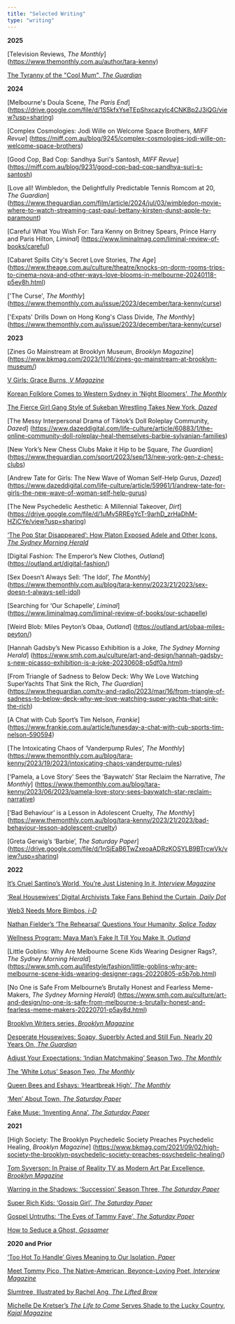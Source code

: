 ```yaml
---
title: "Selected Writing"
type: "writing"
---
```

**2025**<br>



[Television Reviews, *The Monthly*] (https://www.themonthly.com.au/author/tara-kenny)<br>



[The Tyranny of the "Cool Mum", *The Guardian*](https://www.theguardian.com/commentisfree/2025/jan/03/i-thought-i-could-be-a-cool-mum-just-strap-my-baby-to-me-and-keep-living-life-as-usual-i-was-so-wrong)<br>



**2024**<br>



[Melbourne's Doula Scene, *The Paris End*] (https://drive.google.com/file/d/1S5kfxYseTEpShxcazylc4CNKBp2J3iQG/view?usp=sharing)<br>



[Complex Cosmologies: Jodi Wille on Welcome Space Brothers, *MIFF Revue*] (https://miff.com.au/blog/9245/complex-cosmologies-jodi-wille-on-welcome-space-brothers)<br>



[Good Cop, Bad Cop: Sandhya Suri's Santosh, *MIFF Revue*] (https://miff.com.au/blog/9231/good-cop-bad-cop-sandhya-suri-s-santosh)<br>



[Love all! Wimbledon, the Delightfully Predictable Tennis Romcom at 20, *The Guardian*] (https://www.theguardian.com/film/article/2024/jul/03/wimbledon-movie-where-to-watch-streaming-cast-paul-bettany-kirsten-dunst-apple-tv-paramount)<br>



[Careful What You Wish For: Tara Kenny on Britney Spears, Prince Harry and Paris Hilton, *Liminal*] (https://www.liminalmag.com/liminal-review-of-books/careful)<br>


[Cabaret Spills City's Secret Love Stories, *The Age*] (https://www.theage.com.au/culture/theatre/knocks-on-dorm-rooms-trips-to-cinema-nova-and-other-ways-love-blooms-in-melbourne-20240118-p5ey8h.html)<br>

['The Curse', *The Monthly*] (https://www.themonthly.com.au/issue/2023/december/tara-kenny/curse)<br>

['Expats' Drills Down on Hong Kong's Class Divide, *The Monthly*] (https://www.themonthly.com.au/issue/2023/december/tara-kenny/curse)<br>

**2023**<br>

[Zines Go Mainstream at Brooklyn Museum, *Brooklyn Magazine*] (https://www.bkmag.com/2023/11/16/zines-go-mainstream-at-brooklyn-museum/) <br>

[V Girls: Grace Burns, _V Magazine_](https://vmagazine.com/article/v-girls-grace-burns/)<br>

[Korean Folklore Comes to Western Sydney in 'Night Bloomers', _The Monthly_](https://www.themonthly.com.au/blog/tara-kenny/2023/26/2023/korean-folklore-comes-western-sydney-night-bloomers)<br>

[The Fierce Girl Gang Style of Sukeban Wrestling Takes New York, _Dazed_](https://www.dazeddigital.com/fashion/article/60948/1/the-sukeban-women-s-wrestling-fly-kicks-into-new-york-city)

[The Messy Interpersonal Drama of Tiktok’s Doll Roleplay Community, *Dazed*] (https://www.dazeddigital.com/life-culture/article/60883/1/the-online-community-doll-roleplay-heal-themselves-barbie-sylvanian-families) <br>

[New York’s New Chess Clubs Make it Hip to be Square, *The Guardian*] (https://www.theguardian.com/sport/2023/sep/13/new-york-gen-z-chess-clubs) <br>

[Andrew Tate for Girls: The New Wave of Woman Self-Help Gurus, *Dazed*] (https://www.dazeddigital.com/life-culture/article/59961/1/andrew-tate-for-girls-the-new-wave-of-woman-self-help-gurus)<br>

[The New Psychedelic Aesthetic: A Millennial Takeover, *Dirt*] (https://drive.google.com/file/d/1uMv5RREgYcT-9arhD_zrHaDhM-HZiCYe/view?usp=sharing)<br>

[‘The Pop Star Disappeared’: How Platon Exposed Adele and Other Icons, _The Sydney Morning Herald_](https://www.smh.com.au/culture/art-and-design/the-pop-star-disappeared-how-platon-exposed-adele-and-other-icons-20230804-p5dtx8.html) <br>

[Digital Fashion: The Emperor’s New Clothes, *Outland*] (https://outland.art/digital-fashion/)<br>

[Sex Doesn’t Always Sell: ‘The Idol’, *The Monthly*] (https://www.themonthly.com.au/blog/tara-kenny/2023/21/2023/sex-doesn-t-always-sell-idol)<br>

[Searching for ‘Our Schapelle’, *Liminal*] (https://www.liminalmag.com/liminal-review-of-books/our-schapelle)<br>

[Weird Blob: Miles Peyton’s Obaa, *Outland*] (https://outland.art/obaa-miles-peyton/)<br>

[Hannah Gadsby’s New Picasso Exhibition is a Joke, *The Sydney Morning Herald*] (https://www.smh.com.au/culture/art-and-design/hannah-gadsby-s-new-picasso-exhibition-is-a-joke-20230608-p5df0a.html)<br>

[From Triangle of Sadness to Below Deck: Why We Love Watching SuperYachts That Sink the Rich, *The Guardian*] (https://www.theguardian.com/tv-and-radio/2023/mar/16/from-triangle-of-sadness-to-below-deck-why-we-love-watching-super-yachts-that-sink-the-rich)<br>

[A Chat with Cub Sport’s Tim Nelson, *Frankie*] (https://www.frankie.com.au/article/tunesday-a-chat-with-cub-sports-tim-nelson-590594)<br>

[The Intoxicating Chaos of ‘Vanderpump Rules’, *The Monthly*] (https://www.themonthly.com.au/blog/tara-kenny/2023/19/2023/intoxicating-chaos-vanderpump-rules)<br>

[‘Pamela, a Love Story’ Sees the ‘Baywatch’ Star Reclaim the Narrative, *The Monthly*] (https://www.themonthly.com.au/blog/tara-kenny/2023/06/2023/pamela-love-story-sees-baywatch-star-reclaim-narrative)<br>

[‘Bad Behaviour’ is a Lesson in Adolescent Cruelty, *The Monthly*] (https://www.themonthly.com.au/blog/tara-kenny/2023/21/2023/bad-behaviour-lesson-adolescent-cruelty)<br>

[Greta Gerwig’s ‘Barbie’, *The Saturday Paper*] (https://drive.google.com/file/d/1nSjEaB6TwZxeoaADRzKOSYLB9BTrcwVk/view?usp=sharing)<br>

**2022**<br>

[It’s Cruel Santino’s World, You’re Just Listening In it, _Interview Magazine_](https://www.interviewmagazine.com/music/its-cruel-santino-world-youre-just-listening-to-it)<br>

[‘Real Housewives’ Digital Archivists Take Fans Behind the Curtain, _Daily Dot_](https://www.dailydot.com/unclick/real-housewives-digital-archivists/)<br>

[Web3 Needs More Bimbos, _i-D_](https://i-d.vice.com/en_uk/article/qjkb53/web3-bimbos)<br>

[Nathan Fielder’s ‘The Rehearsal’ Questions Your Humanity, _Splice Today_](https://www.splicetoday.com/pop-culture/nathan-fielder-s-the-rehearsal-questions-your-humanity)<br>

[Wellness Program: Maya Man’s Fake It Till You Make It, _Outland_](https://outland.art/maya-man-art-blocks/)<br>

[Little Goblins: Why Are Melbourne Scene Kids Wearing Designer Rags?, *The Sydney Morning Herald*] (https://www.smh.com.au/lifestyle/fashion/little-goblins-why-are-melbourne-scene-kids-wearing-designer-rags-20220805-p5b7ob.html)<br>

[No One is Safe From Melbourne’s Brutally Honest and Fearless Meme-Makers, *The Sydney Morning Herald*] (https://www.smh.com.au/culture/art-and-design/no-one-is-safe-from-melbourne-s-brutally-honest-and-fearless-meme-makers-20220701-p5ay8d.html)<br>

[Brooklyn Writers series, _Brooklyn Magazine_](https://www.bkmag.com/tag/brooklyn-writers-bloc/)<br>

[Desperate Housewives: Soapy, Superbly Acted and Still Fun, Nearly 20 Years On, _The Guardian_](https://www.theguardian.com/culture/2022/jan/10/desperate-housewives-soapy-superbly-acted-and-still-fun-nearly-20-years-on)<br>

[Adjust Your Expectations: ‘Indian Matchmaking’ Season Two, _The Monthly_](https://drive.google.com/file/d/1Lk6vVKBipzXlx83jQ2Z-2S83RRJlxjrc/view?usp=sharing)<br>

[The ‘White Lotus’ Season Two, _The Monthly_](https://drive.google.com/file/d/1dRg7EVYC4A-ARXQFoB7QfDLIyHHmPmdF/view?usp=sharing)<br>

[Queen Bees and Eshays: ‘Heartbreak High’, _The Monthly_](https://drive.google.com/file/d/1I8zAoqoe2fp5OnbS9baZI6qn3kboc6Rv/view?usp=sharing)<br>

[‘Men’ About Town, _The Saturday Paper_](https://drive.google.com/file/d/1N8CpPkXLpHV0djV8NSKxnp73z5ibFBSN/view?usp=sharing)<br>

[Fake Muse: ‘Inventing Anna’, _The Saturday Paper_](https://drive.google.com/file/d/1cezOBa3PDfO7edeLffWN5pqN5kL6ZmrE/view?usp=sharing)<br>

**2021**<br>

[High Society: The Brooklyn Psychedelic Society Preaches Psychedelic Healing, *Brooklyn Magazine*] (https://www.bkmag.com/2021/09/02/high-society-the-brooklyn-psychedelic-society-preaches-psychedelic-healing/)<br>

[Tom Syverson: In Praise of Reality TV as Modern Art Par Excellence, _Brooklyn Magazine_](https://www.bkmag.com/2021/05/06/a-new-book-argues-that-reality-tv-is-the-postmodern-art-form-par-excellence/)<br>

[Warring in the Shadows: ‘Succession’ Season Three, _The Saturday Paper_](https://drive.google.com/file/d/1bda7dBkHy1a5Ahd5EJ94FEqf4ciCev7K/view?usp=sharing)<br>

[Super Rich Kids: ‘Gossip Girl’, _The Saturday Paper_](https://www.tara-kenny.com/articles/gossip-girl-season-3-review.pdf)<br>

[Gospel Untruths: ‘The Eyes of Tammy Faye’, _The Saturday Paper_](https://www.tara-kenny.com/articles/the-eyes-of-tammy-faye-review.pdf)<br>

[How to Seduce a Ghost, _Gossamer_](https://www.tara-kenny.com/articles/how-to-seduce-a-ghost.jpg)<br>

**2020 and Prior**<br>

[‘Too Hot To Handle’ Gives Meaning to Our Isolation, _Paper_](https://www.papermag.com/too-hot-to-handle-netflix-quarantine-2645894899.html)<br>

[Meet Tommy Pico, The Native-American, Beyonce-Loving Poet, _Interview Magazine_](https://www.interviewmagazine.com/culture/tommy-pico-native-american-beyonce-loving-poet)<br>

[Slumtree, Illustrated by Rachel Ang, _The Lifted Brow_](https://www.theliftedbrow.com/liftedbrow/2017/8/15/slumtree-by-tara-kenny-and-rachel-ang)<br>

[Michelle De Kretser’s _The Life to Come_ Serves Shade to the Lucky Country, _Kajal Magazine_](https://www.kajalmag.com/michelle-de-kretsers-the-life-to-come/)<br>
